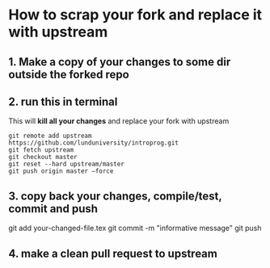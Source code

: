 # How to scrap your fork and replace it with upstream

## 1. Make a copy of your changes to some dir outside the forked repo

## 2. run this in terminal
This will **kill all your changes** and replace your fork with upstream

    git remote add upstream https://github.com/lunduniversity/introprog.git
    git fetch upstream
    git checkout master
    git reset --hard upstream/master  
    git push origin master —force
    
## 3. copy back your changes, compile/test, commit and push

   git add your-changed-file.tex
   git commit -m "informative message"
   git push
   
## 4. make a clean pull request to upstream

